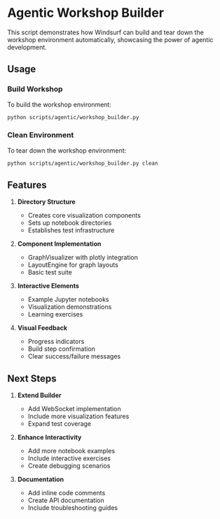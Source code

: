 # Agentic Workshop Builder

This script demonstrates how Windsurf can build and tear down the workshop environment automatically, showcasing the power of agentic development.

## Usage

### Build Workshop
To build the workshop environment:
```bash
python scripts/agentic/workshop_builder.py
```

### Clean Environment
To tear down the workshop environment:
```bash
python scripts/agentic/workshop_builder.py clean
```

## Features

1. **Directory Structure**
   - Creates core visualization components
   - Sets up notebook directories
   - Establishes test infrastructure

2. **Component Implementation**
   - GraphVisualizer with plotly integration
   - LayoutEngine for graph layouts
   - Basic test suite

3. **Interactive Elements**
   - Example Jupyter notebooks
   - Visualization demonstrations
   - Learning exercises

4. **Visual Feedback**
   - Progress indicators
   - Build step confirmation
   - Clear success/failure messages

## Next Steps

1. **Extend Builder**
   - Add WebSocket implementation
   - Include more visualization features
   - Expand test coverage

2. **Enhance Interactivity**
   - Add more notebook examples
   - Include interactive exercises
   - Create debugging scenarios

3. **Documentation**
   - Add inline code comments
   - Create API documentation
   - Include troubleshooting guides
